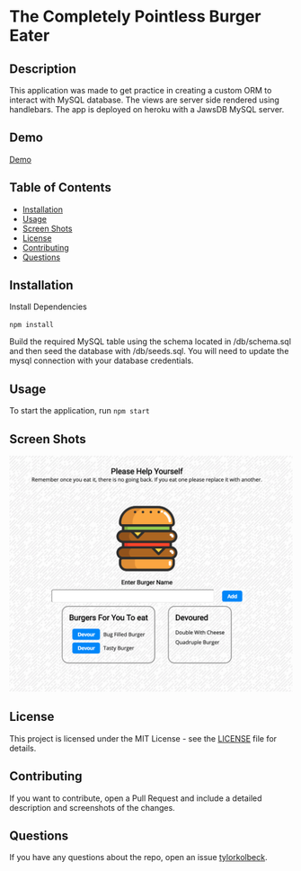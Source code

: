 # The Completely Pointless Burger Eater

## Description

This application was made to get practice in creating a custom ORM to interact with MySQL database. The views are server side rendered using handlebars. The app is deployed on heroku with a JawsDB MySQL server.

## Demo

[Demo](https://hidden-atoll-17753.herokuapp.com/)

## Table of Contents

- [Installation](#installation)
- [Usage](#usage)
- [Screen Shots](#screen-shots)
- [License](#license)
- [Contributing](#contributing)
- [Questions](#questions)

## Installation

Install Dependencies

`npm install`

Build the required MySQL table using the schema located in /db/schema.sql and then seed the database with /db/seeds.sql. You will need to update the mysql connection with your database credentials.

## Usage

To start the application, run `npm start`

## Screen Shots

![Image1](/public/assets/images/demo1.png)

## License

This project is licensed under the MIT License - see the [LICENSE](LICENSE) file for details.

## Contributing

If you want to contribute, open a Pull Request and include a detailed description and screenshots of the changes.

## Questions

If you have any questions about the repo, open an issue [tylorkolbeck](https://github.com/tylorkolbeck).

